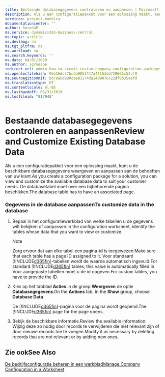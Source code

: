 ```yaml
---
title: Bestaande databasegegevens controleren en aanpassen | Microsoft Docs
description: Als u een configuratiepakket voor een oplossing maakt, kunt u de beschikbare databasegegevens weergeven en aanpassen aan de behoeften van uw klant. De databasetabel moet over een bijbehorende pagina beschikken.
services: project-madeira
documentationcenter: ''
author: SorenGP
ms.service: dynamics365-business-central
ms.topic: article
ms.devlang: na
ms.tgt_pltfrm: na
ms.workload: na
ms.search.keywords: ''
ms.date: 04/01/2019
ms.author: sgroespe
redirect_url: admin-how-to-create-custom-company-configuration-packages
ms.openlocfilehash: 95b16dc77bcdb0051447a4f153dd720661c52cf9
ms.sourcegitcommit: bd78a5d990c9e83174da1409076c22df8b35eafd
ms.translationtype: HT
ms.contentlocale: nl-BE
ms.lasthandoff: 03/31/2019
ms.locfileid: "917948"
---
```

# <a name="review-and-customize-existing-database-data"></a><span data-ttu-id="511a9-104">Bestaande databasegegevens controleren en aanpassen</span><span class="sxs-lookup"><span data-stu-id="511a9-104">Review and Customize Existing Database Data</span></span>
<span data-ttu-id="511a9-105">Als u een configuratiepakket voor een oplossing maakt, kunt u de beschikbare databasegegevens weergeven en aanpassen aan de behoeften van uw klant.</span><span class="sxs-lookup"><span data-stu-id="511a9-105">As you create a configuration package for a solution, you can view and customize the available database data to suit your customer needs.</span></span> <span data-ttu-id="511a9-106">De databasetabel moet over een bijbehorende pagina beschikken.</span><span class="sxs-lookup"><span data-stu-id="511a9-106">The database table has to have an associated page.</span></span>  

### <a name="to-customize-data-in-the-database"></a><span data-ttu-id="511a9-107">Gegevens in de database aanpassen</span><span class="sxs-lookup"><span data-stu-id="511a9-107">To customize data in the database</span></span>  

1.  <span data-ttu-id="511a9-108">Bepaal in het configuratiewerkblad van welke tabellen u de gegevens wilt bekijken of aanpassen.</span><span class="sxs-lookup"><span data-stu-id="511a9-108">In the configuration worksheet, identify the tables whose data that you want to view or customize.</span></span>  

    > [!NOTE]  
    >  <span data-ttu-id="511a9-109">Zorg ervoor dat aan elke tabel een pagina-id is toegewezen.</span><span class="sxs-lookup"><span data-stu-id="511a9-109">Make sure that each table has a page ID assigned to it.</span></span> <span data-ttu-id="511a9-110">Voor standaard [!INCLUDE[d365fin](includes/d365fin_md.md)]-tabellen wordt de waarde automatisch ingevuld.</span><span class="sxs-lookup"><span data-stu-id="511a9-110">For standard [!INCLUDE[d365fin](includes/d365fin_md.md)] tables, this value is automatically filled in.</span></span> <span data-ttu-id="511a9-111">Voor aangepaste tabellen moet u de id opgeven.</span><span class="sxs-lookup"><span data-stu-id="511a9-111">For custom tables, you have to provide the ID.</span></span>  

2.  <span data-ttu-id="511a9-112">Kies op het tabblad **Acties** in de groep **Weergeven** de optie **Databasegegevens**.</span><span class="sxs-lookup"><span data-stu-id="511a9-112">On the **Actions** tab, in the **Show** group, choose **Database Data**.</span></span>  

     <span data-ttu-id="511a9-113">De [!INCLUDE[d365fin](includes/d365fin_md.md)]-pagina voor de pagina wordt geopend.</span><span class="sxs-lookup"><span data-stu-id="511a9-113">The [!INCLUDE[d365fin](includes/d365fin_md.md)] page for the page opens.</span></span>  

3.  <span data-ttu-id="511a9-114">Bekijk de beschikbare informatie.</span><span class="sxs-lookup"><span data-stu-id="511a9-114">Review the available information.</span></span> <span data-ttu-id="511a9-115">Wijzig deze zo nodig door records te verwijderen die niet relevant zijn of door nieuwe records toe te voegen.</span><span class="sxs-lookup"><span data-stu-id="511a9-115">Modify it as necessary by deleting records that are not relevant or by adding new ones.</span></span>  

## <a name="see-also"></a><span data-ttu-id="511a9-116">Zie ook</span><span class="sxs-lookup"><span data-stu-id="511a9-116">See Also</span></span>  
 [<span data-ttu-id="511a9-117">De bedrijfsconfiguratie beheren in een werkblad</span><span class="sxs-lookup"><span data-stu-id="511a9-117">Manage Company Configuration in a Worksheet</span></span>](admin-how-to-manage-company-configuration-in-a-worksheet.md)
